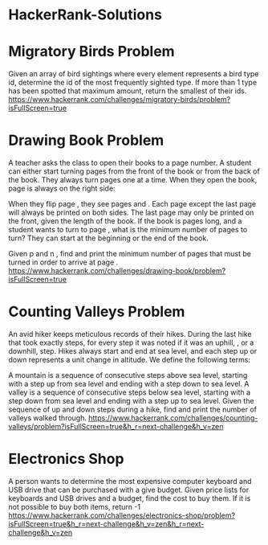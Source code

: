 # HackerRank-Solutions

# Migratory Birds Problem
Given an array of bird sightings where every element represents a bird type id, determine the id of the most frequently sighted type. If more than 1 type has been spotted that maximum amount, return the smallest of their ids. https://www.hackerrank.com/challenges/migratory-birds/problem?isFullScreen=true



# Drawing Book Problem
A teacher asks the class to open their books to a page number. A student can either start turning pages from the front of the book or from the back of the book. They always turn pages one at a time. When they open the book, page  is always on the right side:

When they flip page , they see pages  and . Each page except the last page will always be printed on both sides. The last page may only be printed on the front, given the length of the book. If the book is  pages long, and a student wants to turn to page , what is the minimum number of pages to turn? They can start at the beginning or the end of the book.

Given  p and n , find and print the minimum number of pages that must be turned in order to arrive at page .
https://www.hackerrank.com/challenges/drawing-book/problem?isFullScreen=true



# Counting Valleys Problem
An avid hiker keeps meticulous records of their hikes. During the last hike that took exactly  steps, for every step it was noted if it was an uphill, , or a downhill,  step. Hikes always start and end at sea level, and each step up or down represents a  unit change in altitude. We define the following terms:

A mountain is a sequence of consecutive steps above sea level, starting with a step up from sea level and ending with a step down to sea level.
A valley is a sequence of consecutive steps below sea level, starting with a step down from sea level and ending with a step up to sea level.
Given the sequence of up and down steps during a hike, find and print the number of valleys walked through.
https://www.hackerrank.com/challenges/counting-valleys/problem?isFullScreen=true&h_r=next-challenge&h_v=zen



# Electronics Shop
A person wants to determine the most expensive computer keyboard and USB drive that can be purchased with a give budget. Given price lists for keyboards and USB drives and a budget, find the cost to buy them. If it is not possible to buy both items, return -1
https://www.hackerrank.com/challenges/electronics-shop/problem?isFullScreen=true&h_r=next-challenge&h_v=zen&h_r=next-challenge&h_v=zen
